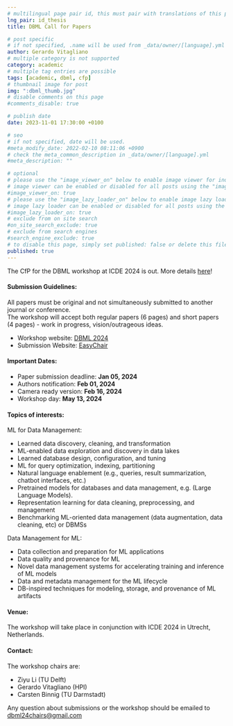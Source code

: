 ```yaml
---
# multilingual page pair id, this must pair with translations of this page. (This name must be unique)
lng_pair: id_thesis
title: DBML Call for Papers

# post specific
# if not specified, .name will be used from _data/owner/[language].yml
author: Gerardo Vitagliano
# multiple category is not supported
category: academic
# multiple tag entries are possible
tags: [academic, dbml, cfp]
# thumbnail image for post
img: ":dbml_thumb.jpg"
# disable comments on this page
#comments_disable: true

# publish date
date: 2023-11-01 17:30:00 +0100

# seo
# if not specified, date will be used.
#meta_modify_date: 2022-02-10 08:11:06 +0900
# check the meta_common_description in _data/owner/[language].yml
#meta_description: ""

# optional
# please use the "image_viewer_on" below to enable image viewer for individual pages or posts (_posts/ or [language]/_posts folders).
# image viewer can be enabled or disabled for all posts using the "image_viewer_posts: true" setting in _data/conf/main.yml.
#image_viewer_on: true
# please use the "image_lazy_loader_on" below to enable image lazy loader for individual pages or posts (_posts/ or [language]/_posts folders).
# image lazy loader can be enabled or disabled for all posts using the "image_lazy_loader_posts: true" setting in _data/conf/main.yml.
#image_lazy_loader_on: true
# exclude from on site search
#on_site_search_exclude: true
# exclude from search engines
#search_engine_exclude: true
# to disable this page, simply set published: false or delete this file
published: true
---
```


<!-- outline-start -->

The CfP for the DBML workshop at ICDE 2024 is out. More details [here](https://www.wis.ewi.tudelft.nl/dbml2024)!
<!-- outline-end -->

#### Submission Guidelines:

All papers must be original and not simultaneously submitted to another journal or conference.  
The workshop will accept both regular papers (6 pages) and short papers (4 pages) - work in progress, vision/outrageous ideas.

- Workshop website: [DBML 2024](https://www.wis.ewi.tudelft.nl/dbml2024)
- Submission Website: [EasyChair](https://easychair.org/my/conference?conf=dbml24)
 
#### Important Dates:

- Paper submission deadline: **Jan 05, 2024**
- Authors notification: **Feb 01, 2024**
- Camera ready version: **Feb 16, 2024**
- Workshop day: **May 13, 2024**
 
#### Topics of interests:

ML for Data Management:
 - Learned data discovery, cleaning, and transformation
 - ML-enabled data exploration and discovery in data lakes
 - Learned database design, configuration, and tuning
 - ML for query optimization, indexing, partitioning
 - Natural language enablement (e.g., queries, result summarization, chatbot interfaces, etc.)
 - Pretrained models for databases and data management, e.g. (Large Language Models).
 - Representation learning for data cleaning, preprocessing, and management
 - Benchmarking ML-oriented data management (data augmentation, data cleaning, etc) or DBMSs

Data Management for ML:
 - Data collection and preparation for ML applications
 - Data quality and provenance for ML
 - Novel data management systems for accelerating training and inference of ML models
 - Data and metadata management for the ML lifecycle
 - DB-inspired techniques for modeling, storage, and provenance of ML artifacts 

#### Venue:
The workshop will take place in conjunction with ICDE 2024 in Utrecht, Netherlands.

#### Contact:
The workshop chairs are:
 - Ziyu Li (TU Delft)
 - Gerardo Vitagliano (HPI)
 - Carsten Binnig (TU Darmstadt)

Any question about submissions or the workshop should be emailed to [dbml24chairs@gmail.com](mailto:dbml24chairs@gmail.com)
